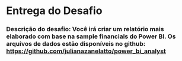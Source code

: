 # Entrega do Desafio

### Descrição do desafio: Você irá criar um relatório mais elaborado com base na sample financials do Power BI. Os arquivos de dados estão disponíveis no github: https://github.com/julianazanelatto/power_bi_analyst 
